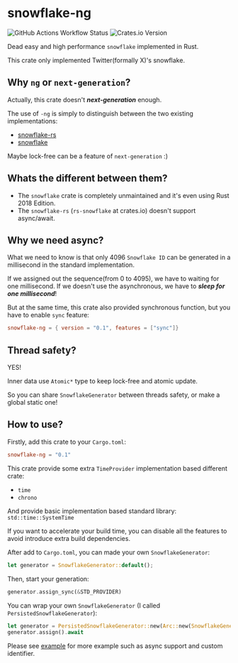 # snowflake-ng

![GitHub Actions Workflow Status](https://img.shields.io/github/actions/workflow/status/Krysztal112233/snowflake-ng/ci.yml?style=for-the-badge&logo=github&link=https%3A%2F%2Fgithub.com%2FKrysztal112233%2Fsnowflake-ng)
![Crates.io Version](https://img.shields.io/crates/v/snowflake-ng?style=for-the-badge&link=https%3A%2F%2Fcrates.io%2Fcrates%2Fsnowflake-ng)

Dead easy and high performance `snowflake` implemented in Rust.

This crate only implemented Twitter(formally X)'s snowflake.

## Why `ng` or `next-generation`?

Actually, this crate doesn't **_next-generation_** enough.

The use of `-ng` is simply to distinguish between the two existing implementations:

- [snowflake-rs](https://github.com/BinChengZhao/snowflake-rs)
- [snowflake](https://crates.io/crates/snowflake)

Maybe lock-free can be a feature of `next-generation` :)

## Whats the different between them?

- The `snowflake` crate is completely unmaintained and it's even using Rust 2018 Edition.
- The `snowflake-rs` (`rs-snowflake` at crates.io) doesn't support async/await.

## Why we need async?

What we need to know is that only 4096 `Snowflake ID` can be generated in a millisecond in the standard implementation.

If we assigned out the sequence(from 0 to 4095), we have to waiting for one millisecond. If we doesn't use the asynchronous, we have to **_sleep for one millisecond_**!

But at the same time, this crate also provided synchronous function, but you have to enable `sync` feature:

```toml
snowflake-ng = { version = "0.1", features = ["sync"]}
```

## Thread safety?

YES!

Inner data use `Atomic*` type to keep lock-free and atomic update.

So you can share `SnowflakeGenerator` between threads safety, or make a global static one!

## How to use?

Firstly, add this crate to your `Cargo.toml`:

```toml
snowflake-ng = "0.1"
```

This crate provide some extra `TimeProvider` implementation based different crate:

- `time`
- `chrono`

And provide basic implementation based standard library: `std::time::SystemTime`

If you want to accelerate your build time, you can disable all the features to avoid introduce extra build dependencies.

After add to `Cargo.toml`, you can made your own `SnowflakeGenerator`:

```rs
let generator = SnowflakeGenerator::default();
```

Then, start your generation:

```rs
generator.assign_sync(&STD_PROVIDER)
```

You can wrap your own `SnowflakeGenerator` (I called `PersistedSnowflakeGenerator`):

```rs
let generator = PersistedSnowflakeGenerator::new(Arc::new(SnowflakeGenerator::default()), Arc::new(StdProvider));
generator.assign().await
```

Please see [example](./examples/) for more example such as async support and custom identifier.
